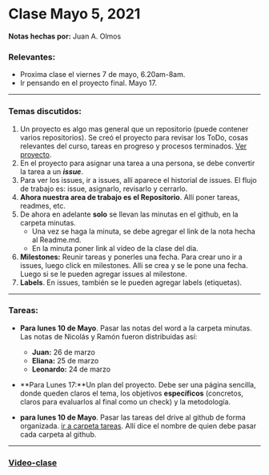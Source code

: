 # Clase Mayo 5, 2021
**Notas hechas por:** Juan A. Olmos

### Relevantes:
* Proxima clase el viernes 7 de mayo, 6.20am-8am.
* Ir pensando en el proyecto final. Mayo 17.

***

### Temas discutidos:

1. Un proyecto es algo mas general que un repositorio (puede contener varios repositorios). Se creó el proyecto para revisar los ToDo, cosas relevantes del curso, tareas en progreso y procesos terminados. [Ver proyecto](https://github.com/juan-pineda/Modelado_1_2021/projects/1).
2. En el proyecto para asignar una tarea a una persona, se debe convertir la tarea a un ***issue***. 
3. Para ver los issues, ir a issues, allí aparece el historial de issues. El flujo de trabajo es: issue, asignarlo, revisarlo y cerrarlo.
4. **Ahora nuestra area de trabajo es el Repositorio**. Allí poner tareas, readmes, etc.
2. De ahora en adelante **solo** se llevan las minutas en el github, en la carpeta minutas.
	- Una vez se haga la minuta, se debe agregar el link de la nota hecha al Readme.md.
	- En la minuta poner link al video de la clase del día. 
5. **Milestones:** Reunir tareas y ponerles una fecha. Para crear uno ir a issues, luego click en milestones. Alli se crea y se le pone una fecha. Luego si se le pueden agregar issues al milestone. 
6. **Labels**. En issues, también se le pueden agregar labels (etiquetas).

*** 
### Tareas:
* **Para lunes 10 de Mayo**. Pasar las notas del word a la carpeta minutas. Las notas de Nicolás y Ramón fueron distribuidas así:
	- **Juan:** 26 de marzo
	- **Eliana:** 25 de marzo
	- **Leonardo:** 24 de marzo
	
* **Para Lunes 17:**Un plan del proyecto. Debe ser una página sencilla, donde queden claros el tema, los objetivos **específicos** (concretos, claros para evaluarlos al final como un check) y la metodología.

* **para lunes 10 de Mayo**. Pasar las tareas del drive al github de forma organizada. [ir a carpeta tareas](https://drive.google.com/drive/folders/1aOvtvs75BTVNntLSksV8wkfYXpjACogb?usp=sharing). Allí dice el nombre de quien debe pasar cada carpeta al github.

***

### [Video-clase](https://laconga.redclara.net/courses/modulo-datos/claseMD02/claseMD02.html)